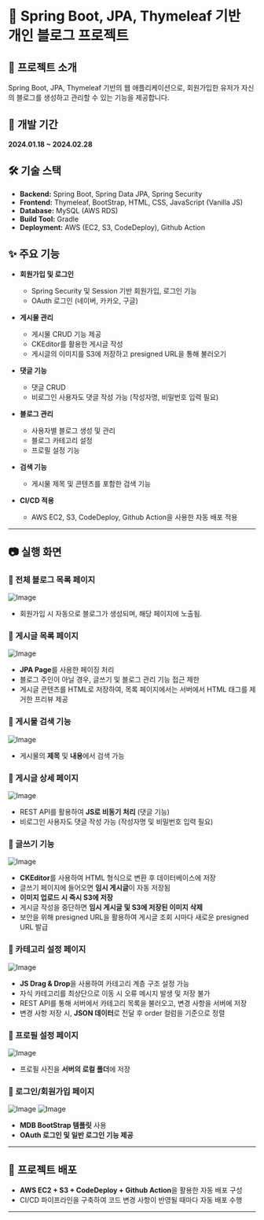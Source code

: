 # 📌 Spring Boot, JPA, Thymeleaf 기반 개인 블로그 프로젝트

## 📝 프로젝트 소개
Spring Boot, JPA, Thymeleaf 기반의 웹 애플리케이션으로, 회원가입한 유저가 자신의 블로그를 생성하고 관리할 수 있는 기능을 제공합니다.

## 📅 개발 기간
**2024.01.18 ~ 2024.02.28**

## 🛠 기술 스택
- **Backend:** Spring Boot, Spring Data JPA, Spring Security  
- **Frontend:** Thymeleaf, BootStrap, HTML, CSS, JavaScript (Vanilla JS)  
- **Database:** MySQL (AWS RDS)  
- **Build Tool:** Gradle  
- **Deployment:** AWS (EC2, S3, CodeDeploy), Github Action  

## ✨ 주요 기능
- **회원가입 및 로그인**  
  - Spring Security 및 Session 기반 회원가입, 로그인 기능
  - OAuth 로그인 (네이버, 카카오, 구글)

- **게시물 관리**  
  - 게시물 CRUD 기능 제공
  - CKEditor를 활용한 게시글 작성
  - 게시글의 이미지를 S3에 저장하고 presigned URL을 통해 불러오기

- **댓글 기능**  
  - 댓글 CRUD
  - 비로그인 사용자도 댓글 작성 가능 (작성자명, 비밀번호 입력 필요)

- **블로그 관리**  
  - 사용자별 블로그 생성 및 관리
  - 블로그 카테고리 설정
  - 프로필 설정 기능

- **검색 기능**  
  - 게시물 제목 및 콘텐츠를 포함한 검색 기능

- **CI/CD 적용**  
  - AWS EC2, S3, CodeDeploy, Github Action을 사용한 자동 배포 적용

---

## 📷 실행 화면
### 🔹 전체 블로그 목록 페이지
![Image](https://github.com/user-attachments/assets/f75f96f1-179f-4f24-a331-d8a2afe96d2f)
- 회원가입 시 자동으로 블로그가 생성되며, 해당 페이지에 노출됨.

### 🔹 게시글 목록 페이지
![Image](https://github.com/user-attachments/assets/add6a587-a790-4d78-9b61-190a00c0b308)
- **JPA Page**를 사용한 페이징 처리
- 블로그 주인이 아닐 경우, 글쓰기 및 블로그 관리 기능 접근 제한
- 게시글 콘텐츠를 HTML로 저장하여, 목록 페이지에서는 서버에서 HTML 태그를 제거한 프리뷰 제공

### 🔹 게시물 검색 기능
![Image](https://github.com/user-attachments/assets/2abd7ab4-a027-4f83-a08b-d7263455ae60)
- 게시물의 **제목** 및 **내용**에서 검색 가능

### 🔹 게시글 상세 페이지
![Image](https://github.com/user-attachments/assets/06e9214d-f732-4db1-a6fe-89bdde1bbdd3)
- REST API를 활용하여 **JS로 비동기 처리** (댓글 기능)
- 비로그인 사용자도 댓글 작성 가능 (작성자명 및 비밀번호 입력 필요)

### 🔹 글쓰기 기능
![Image](https://github.com/user-attachments/assets/e6b0c1c6-eb39-477b-96a7-7f3b42134964)
- **CKEditor**를 사용하여 HTML 형식으로 변환 후 데이터베이스에 저장
- 글쓰기 페이지에 들어오면 **임시 게시글**이 자동 저장됨
- **이미지 업로드 시 즉시 S3에 저장**
- 게시글 작성을 중단하면 **임시 게시글 및 S3에 저장된 이미지 삭제**
- 보안을 위해 presigned URL을 활용하여 게시글 조회 시마다 새로운 presigned URL 발급

### 🔹 카테고리 설정 페이지
![Image](https://github.com/user-attachments/assets/e4912d17-6234-45d0-ba2b-f5e1ad2b0124)
- **JS Drag & Drop**을 사용하여 카테고리 계층 구조 설정 가능
- 자식 카테고리를 최상단으로 이동 시 오류 메시지 발생 및 저장 불가
- REST API를 통해 서버에서 카테고리 목록을 불러오고, 변경 사항을 서버에 저장
- 변경 사항 저장 시, **JSON 데이터**로 전달 후 order 컬럼을 기준으로 정렬

### 🔹 프로필 설정 페이지
![Image](https://github.com/user-attachments/assets/d5946ed4-e79a-4dec-8b48-a8a7c3996916)
- 프로필 사진을 **서버의 로컬 폴더**에 저장

### 🔹 로그인/회원가입 페이지
![Image](https://github.com/user-attachments/assets/abb60fb4-4c02-440e-b12b-780dd2830da8)
![Image](https://github.com/user-attachments/assets/a921c445-b0f0-4224-91e7-7149272b18c3)
- **MDB BootStrap 템플릿** 사용
- **OAuth 로그인 및 일반 로그인 기능 제공**

---

## 🚀 프로젝트 배포
- **AWS EC2 + S3 + CodeDeploy + Github Action**을 활용한 자동 배포 구성
- CI/CD 파이프라인을 구축하여 코드 변경 사항이 반영될 때마다 자동 배포 수행

---
